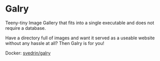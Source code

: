 # Galry

Teeny-tiny Image Gallery that fits into a single executable and does not require a database.

Have a directory full of images and want it served as a useable website without any hassle at all? Then Galry is for you!

Docker: [svedrin/galry](https://hub.docker.com/r/svedrin/galry)
